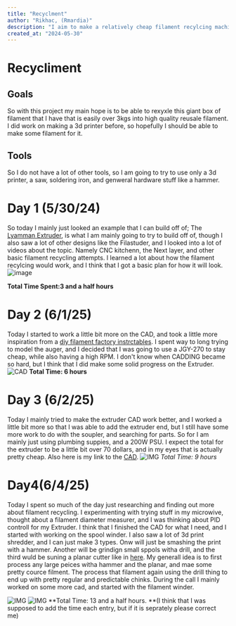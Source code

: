 ```yaml
---
title: "Recyclment"
author: "Rikhac, (Rmardia)"
description: "I aim to make a relatively cheap filament recylcing machine!"
created_at: "2024-05-30"
---
```


# Recycliment
## Goals
So with this project my main hope is to be able to rexyxle this giant box of filament that I have that is easily over 3kgs into high quality reusale filament. I did work on making a 3d printer before, so hopefully I should be able to make some filament for it.
## Tools
So I do not have a lot of other tools, so I am going to try to use only a 3d printer, a saw, soldering iron, and genweral hardware stuff like a hammer.
# Day 1 (5/30/24)
So today I mainly just looked an example that I can build off of; The [Lyamman Extruder](https://www.thingiverse.com/thing:1199870/files/), is what I am mainly going to try to build off of, though I also saw a lot of other designs like the Filastuder, and I looked into a lot of videos about the topic. Namely CNC kitchenn, the Next layer, and other basic filament recycling attempts.
I learned a lot about how the filament recylcing would work, and I think that I got a basic plan for how it will look.
![image](https://hc-cdn.hel1.your-objectstorage.com/s/v3/73d5f8da2bde089e3e5e7b69f9cb4475c97dcd6f_image.png)

**Total Time Spent:3 and a half hours**
# Day 2 (6/1/25)
Today I started to work a little bit more on the CAD, and took a little more inspiration from a [diy filament factory instrctables](https://www.instructables.com/Build-your-own-3d-printing-filament-factory-Filame/). I spent way to long trying to model the auger, and I decided that I was going to use a JGY-270 to stay cheap, while also having a high RPM. I don't know when CADDING became so hard, but I think that I did make some solid progress on the Extruder. 
![CAD](https://hc-cdn.hel1.your-objectstorage.com/s/v3/f26e4f7345b8da02a7e1f0e71dd0387fee684588_image.png)
**Total Time: 6 hours**

# Day 3 (6/2/25)
Today I mainly tried to make the extruder CAD work better, and I worked a little bit more so that I was able to add the extruder end, but I still have some more work to do with the soupler, and searching for parts. So for I am mainly  just using plumbing suppies, and a 200W PSU. I expect the total for the extruder to be a little bit over 70 dollars, and in my eyes that is actually pretty cheap. Also here is my link to the [CAD](https://cad.onshape.com/documents/f48d7279894860b6ba842288/w/ddca002676b835894c3001ed/e/6bdb128f4344ef60cc602ccf?renderMode=0&uiState=6840ed080e4e6f650fb91c5b).
![IMG](https://hc-cdn.hel1.your-objectstorage.com/s/v3/f083bebd0a8e9b9923e05fc944f3a6341b9edbbb_image.png)
*Total Time: 9 hours*

# Day4(6/4/25)
Today I spent so much of the day just researching and finding out more about filament recycling. I experimenting with trying stuff in my microwive, thought about a filament diameter measurer, and I was thinking about PID controll for my Extruder. I think that I finished the CAD for what I need, and I started with working on the spool winder. I also saw a lot of 3d print shredder, and I can just make 3 types. Onw will just be smashing the print with a hammer. Another will be grindign small sppols witha  drill, and the third wuld be suning a planar cutter like in [here](https://www.instructables.com/Low-Cost-Plastic-Shredder/). My generall idea is to first process any large peices witha hammer and the planar, and mae some pretty cource filment. The process that filament again using the drill thing to end up with pretty regular and predictable chinks. During the call I mainly worked on some more cad, and started with the filament winder.

![IMG](https://hc-cdn.hel1.your-objectstorage.com/s/v3/08a4edb5071048328edb3207c1214a34ed01cb76_image.png)
![IMG](https://hc-cdn.hel1.your-objectstorage.com/s/v3/54e3b98939134a60f008aa88ae527966efe2c660_image.png)
**Total Time: 13 and a half hours. **(I think that I was supposed to add the time each entry, but if it is seprately please correct me)
